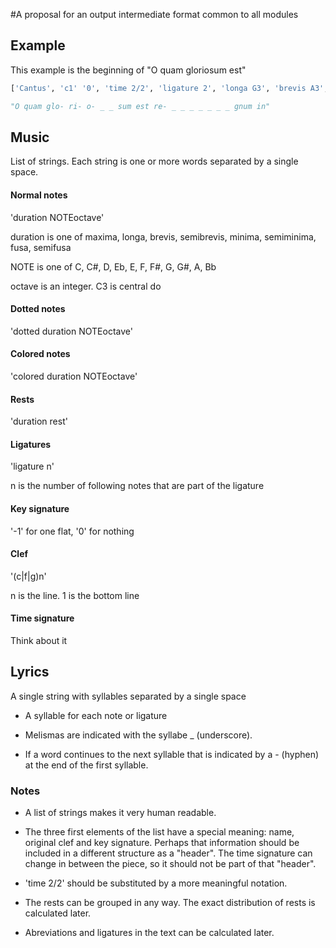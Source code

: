#A proposal for an output intermediate format common to all modules


## Example

This example is the beginning of "O quam gloriosum est"

```python
['Cantus', 'c1' '0', 'time 2/2', 'ligature 2', 'longa G3', 'brevis A3', 'semibrevis A3', 'minima A3', 'minima A3', 'dotted minima A3', 'semiminima B3', 'ligature 2', 'brevis C4', 'dotted brevis D4', 'minima D4', 'minima G3', 'dotted minima C4', 'semiminima B3', 'semiminima A3', 'semiminima G3', 'minima A3', 'semibrevis G3', 'minima F#3', 'semibrevis G3', 'brevis G3', 'semibrevis rest', 'minima rest', 'minima C3']
```

```python
"O quam glo- ri- o- _ _ sum est re- _ _ _ _ _ _ _ gnum in"
```


## Music

List of strings.
Each string is one or more words separated by a single space.

#### Normal notes
'duration NOTEoctave'

duration is one of maxima, longa, brevis, semibrevis, minima, semiminima, fusa, semifusa

NOTE is one of C, C#, D, Eb, E, F, F#, G, G#, A, Bb

octave is an integer. C3 is central do

#### Dotted notes
'dotted duration NOTEoctave'

#### Colored notes
'colored duration NOTEoctave'

#### Rests
'duration rest'

#### Ligatures
'ligature n'

n is the number of following notes that are part of the ligature

#### Key signature
'-1' for one flat, '0' for nothing

#### Clef
'(c|f|g)n'

n is the line. 1 is the bottom line

#### Time signature
Think about it


## Lyrics

A single string with syllables separated by a single space

* A syllable for each note or ligature

* Melismas are indicated with the syllabe _ (underscore).

* If a word continues to the next syllable that is indicated by a - (hyphen) at the end of the first syllable.


### Notes

* A list of strings makes it very human readable.

* The three first elements of the list have a special meaning: name, original clef and key signature. Perhaps that information should be included in a different structure as a "header". The time signature can change in between the piece, so it should not be part of that "header".

* 'time 2/2' should be substituted by a more meaningful notation.

* The rests can be grouped in any way. The exact distribution of rests is calculated later.

* Abreviations and ligatures in the text can be calculated later.

